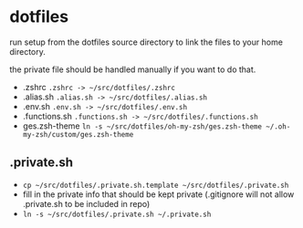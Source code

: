 # dotfiles

run setup from the dotfiles source directory to link the files to your home directory.

the private file should be handled manually if you want to do that.

* .zshrc
   `.zshrc -> ~/src/dotfiles/.zshrc`
* .alias.sh
   `.alias.sh -> ~/src/dotfiles/.alias.sh`
* .env.sh
   `.env.sh -> ~/src/dotfiles/.env.sh`
* .functions.sh
  `.functions.sh -> ~/src/dotfiles/.functions.sh`
* ges.zsh-theme
  `ln -s ~/src/dotfiles/oh-my-zsh/ges.zsh-theme ~/.oh-my-zsh/custom/ges.zsh-theme`
## .private.sh
* `cp ~/src/dotfiles/.private.sh.template ~/src/dotfiles/.private.sh`
* fill in the private info that should be kept private (.gitignore will not allow .private.sh to be included in repo)
* `ln -s ~/src/dotfiles/.private.sh ~/.private.sh`
